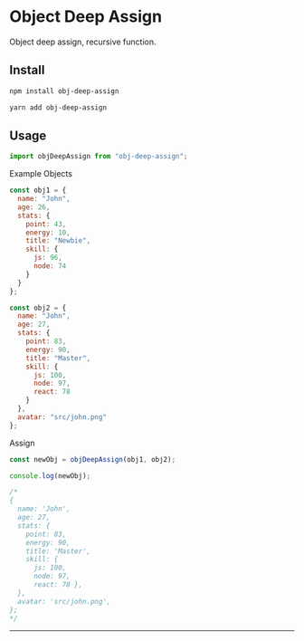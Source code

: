 # Object Deep Assign

Object deep assign, recursive function.

## Install

```sh
npm install obj-deep-assign
```

```sh
yarn add obj-deep-assign
```

## Usage

```js
import objDeepAssign from "obj-deep-assign";
```

Example Objects

```js
const obj1 = {
  name: "John",
  age: 26,
  stats: {
    point: 43,
    energy: 10,
    title: "Newbie",
    skill: {
      js: 96,
      node: 74
    }
  }
};
```

```js
const obj2 = {
  name: "John",
  age: 27,
  stats: {
    point: 83,
    energy: 90,
    title: "Master",
    skill: {
      js: 100,
      node: 97,
      react: 78
    }
  },
  avatar: "src/john.png"
};
```

Assign

```js
const newObj = objDeepAssign(obj1, obj2);

console.log(newObj);

/*
{
  name: 'John',
  age: 27,
  stats: {
    point: 83, 
    energy: 90, 
    title: 'Master', 
    skill: { 
      js: 100, 
      node: 97, 
      react: 78 },
  },
  avatar: 'src/john.png',
};
*/
```

---
